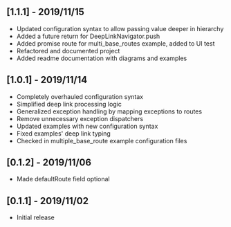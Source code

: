 ## [1.1.1] - 2019/11/15

* Updated configuration syntax to allow passing value deeper in hierarchy
* Added a future<T> return for DeepLinkNavigator.push<T>
* Added promise route for multi_base_routes example, added to UI test
* Refactored and documented project
* Added readme documentation with diagrams and examples

## [1.0.1] - 2019/11/14

* Completely overhauled configuration syntax
* Simplified deep link processing logic
* Generalized exception handling by mapping exceptions to routes
* Remove unnecessary exception dispatchers
* Updated examples with new configuration syntax
* Fixed examples' deep link typing
* Checked in multiple_base_route example configuration files

## [0.1.2] - 2019/11/06

* Made defaultRoute field optional

## [0.1.1] - 2019/11/02

* Initial release

